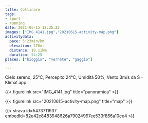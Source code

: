 ```yaml
---
title: Collinare
tags:
- sport
- running
date: 2021-06-15 12:35:23
images: ["IMG_4141.jpg","20210615-activity-map.png"]
activitydata:
  pace: 5:23min/km
  elevation: 276mt
  distance: 10.11km
  duration: 54:25
places: ["bioggio", "vernate", "gaggio"]

---
```


Cielo sereno, 25°C, Percepito 24°C, Umidità 50%, Vento 3m/s da S - Klimat.app

<!--more-->

{{< figurelink src="IMG_4141.jpg" title="panoramica" >}}


{{< figurelink src="20210615-activity-map.png" title="map" >}}


{{< strava id=5473711937 embedId=82e42c8483948626a79024997ee533f866a10ce4 >}}
